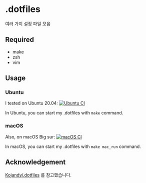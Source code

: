 # .dotfiles

여러 가지 설정 파일 모음

## Required
* make
* zsh
* vim

## Usage
### Ubuntu
I tested on Ubuntu 20.04:
[![Ubuntu CI](https://github.com/Fumire/.dotfiles/actions/workflows/ubuntu.yml/badge.svg?branch=master)](https://github.com/Fumire/.dotfiles/actions/workflows/ubuntu.yml)

In Ubuntu, you can start my .dotfiles with `make` command.

### macOS
Also, on macOS Big sur:
[![macOS CI](https://github.com/Fumire/.dotfiles/actions/workflows/mac.yml/badge.svg)](https://github.com/Fumire/.dotfiles/actions/workflows/mac.yml)

In macOS, you can start my .dotfiles with `make mac_run` command.

## Acknowledgement

[Kojandy/.dotfiles](https://github.com/kojandy/.dotfiles) 를 참고했습니다. 
